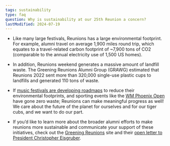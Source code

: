 ```yaml
---
tags: sustainability
type: faq
question: Why is sustainability at our 25th Reunion a concern?
lastModified: 2024-07-19
---
```


- Like many large festivals, Reunions has a large environmental footprint. For example, alumni travel on average 1,900 miles round trip, which equates to a travel-related carbon footprint of ~7,900 tons of CO2 (comparable to the annual electricity use of 1,500 US homes).

- In addition, Reunions weekend generates a massive amount of landfill waste. The Greening Reunions Alumni Group (GRAWG) estimated that Reunions 2022 sent more than 320,000 single-use plastic cups to landfills and generated 110 tons of waste.

- If [music festivals are developing roadmaps](https://www.nytimes.com/2022/10/10/style/music-festivals-green-carbon-neutral-eco-friendly.html) to reduce their environmental footprints, and sporting events like the [WM Phoenix Open](https://www.wm.com/us/en/inside-wm/phoenix-open) have gone zero waste; Reunions can make meaningful progress as well! We care about the future of the planet for ourselves and for our tiger cubs, and we want to do our part.

- If you’d like to learn more about the broader alumni efforts to make reunions more sustainable and communicate your support of these initiatives, check out the [Greening Reunions](https://greeningreunions.weebly.com/) site and their [open letter to President Christopher Eisgruber](https://greeningreunions.weebly.com/open-letter.html).
